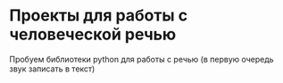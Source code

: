 # Проекты для работы с человеческой речью
Пробуем библиотеки python для работы с речью (в первую очередь звук записать в текст)